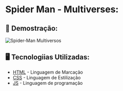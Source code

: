 # Spider Man - Multiverses:

## 🚀 Demostração:

![Spider-Man Multiversos](https://user-images.githubusercontent.com/114197545/211931606-47957e8f-9876-48ee-818c-9b94d51e4f3b.png)

## 🖥️ Tecnologiias Utilizadas:

* [HTML](https://www.w3.org/html/) - Linguagem de Marcação
* [CSS](https://www.w3.org/Style/CSS/) - Linguagem de Estilização
* [JS](https://www.javascript.com/) - Linguagem de programação
